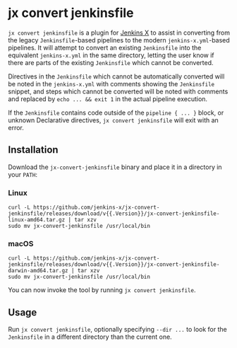 # jx convert jenkinsfile

`jx convert jenkinsfile` is a plugin for [Jenkins X](https://jenkins-x.io) to assist in converting from the legacy
`Jenkinsfile`-based pipelines to the modern `jenkins-x.yml`-based pipelines. It will attempt to convert an existing
`Jenkinsfile` into the equivalent `jenkins-x.yml` in the same directory, letting the user know if there are parts
 of the existing `Jenkinsfile` which cannot be converted.

Directives in the `Jenkinsfile` which cannot be automatically converted will be noted in the  `jenkins-x.yml` with
comments showing the `Jenkinsfile` snippet, and steps which cannot be converted will be noted with comments and
replaced by `echo ... && exit 1` in the actual pipeline execution.

If the `Jenkinsfile` contains code outside of the `pipeline { ... }` block, or unknown Declarative directives, 
`jx convert jenkinsfile` will exit with an error.

## Installation

Download the `jx-convert-jenkinsfile` binary and place it in a directory in your `PATH`:

### Linux

```shell
curl -L https://github.com/jenkins-x/jx-convert-jenkinsfile/releases/download/v{{.Version}}/jx-convert-jenkinsfile-linux-amd64.tar.gz | tar xzv 
sudo mv jx-convert-jenkinsfile /usr/local/bin
```

### macOS

```shell
curl -L https://github.com/jenkins-x/jx-convert-jenkinsfile/releases/download/v{{.Version}}/jx-convert-jenkinsfile-darwin-amd64.tar.gz | tar xzv 
sudo mv jx-convert-jenkinsfile /usr/local/bin
```

You can now invoke the tool by running `jx convert jenkinsfile`.

## Usage

Run `jx convert jenkinsfile`, optionally specifying `--dir ...` to look for the `Jenkinsfile` in a different
directory than the current one. 

